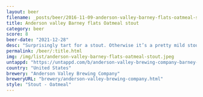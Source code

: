 ```yaml
---
layout: beer
filename: _posts/beer/2016-11-09-anderson-valley-barney-flats-oatmeal-stout.md
title: Anderson valley Barney flats Oatmeal stout
category: beer
score: 8
beer-date: "2021-12-28"
desc: "Surprisingly tart for a stout. Otherwise it’s a pretty mild stout. It’s not trying to be anything but a good stout"
permalink: /beer/:title.html
img: /img/list/anderson-valley-barney-flats-oatmeal-stout.jpeg
untappd: "https://untappd.com/b/anderson-valley-brewing-company-barney-flats-oatmeal-stout/8821"
country: "United States"
brewery: "Anderson Valley Brewing Company"
breweryURL: "brewery/anderson-valley-brewing-company.html"
style: "Stout - Oatmeal"
---
```

